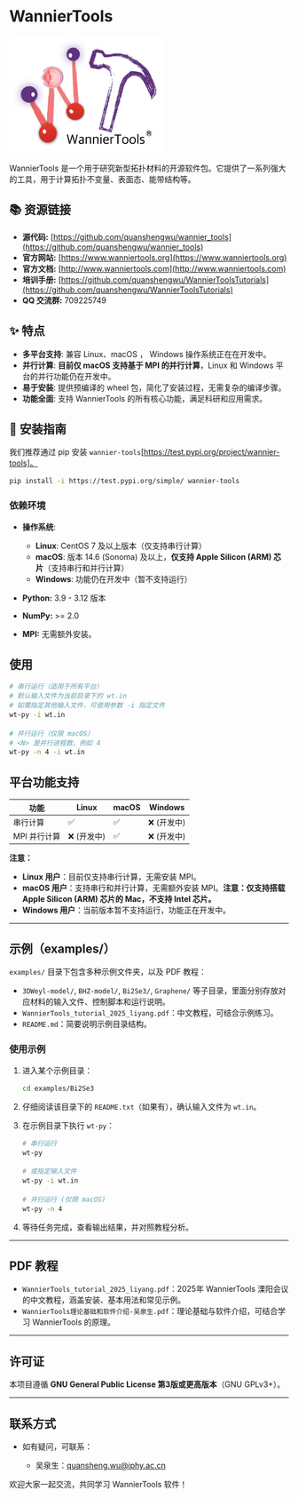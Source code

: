 # WannierTools

![wanniertools-logo](wt-logo.jpg)

WannierTools 是一个用于研究新型拓扑材料的开源软件包。它提供了一系列强大的工具，用于计算拓扑不变量、表面态、能带结构等。

## 📚 资源链接

* **源代码:** [https://github.com/quanshengwu/wannier_tools](https://github.com/quanshengwu/wannier_tools)
* **官方网站:** [https://www.wanniertools.org](https://www.wanniertools.org)
* **官方文档:** [http://www.wanniertools.com](http://www.wanniertools.com)
* **培训手册:** [https://github.com/quanshengwu/WannierToolsTutorials](https://github.com/quanshengwu/WannierToolsTutorials)
* **QQ 交流群:** 709225749

## ✨ 特点

* **多平台支持**: 兼容 Linux、macOS ， Windows 操作系统正在在开发中。
* **并行计算**: **目前仅 macOS 支持基于 MPI 的并行计算**，Linux 和 Windows 平台的并行功能仍在开发中。
* **易于安装**: 提供预编译的 wheel 包，简化了安装过程，无需复杂的编译步骤。
* **功能全面**: 支持 WannierTools 的所有核心功能，满足科研和应用需求。

## 🚀 安装指南

我们推荐通过 pip 安装 `wannier-tools`[https://test.pypi.org/project/wannier-tools]。

```bash
pip install -i https://test.pypi.org/simple/ wannier-tools
```

### 依赖环境

* **操作系统**:

  * **Linux**: CentOS 7 及以上版本（仅支持串行计算）
  * **macOS**: 版本 14.6 (Sonoma) 及以上，**仅支持 Apple Silicon (ARM) 芯片**（支持串行和并行计算）
  * **Windows**: 功能仍在开发中（暂不支持运行）
* **Python:** 3.9 - 3.12 版本
* **NumPy:** >= 2.0
* **MPI:** 无需额外安装。

## 使用

```bash
# 串行运行（适用于所有平台）
# 默认输入文件为当前目录下的 wt.in
# 如需指定其他输入文件，可使用参数 -i 指定文件
wt-py -i wt.in

# 并行运行（仅限 macOS）
# <N> 是并行进程数，例如 4
wt-py -n 4 -i wt.in
```

## 平台功能支持

| 功能        | Linux      | macOS          | Windows        |
| --------    | ---------- | -------------- | ------------- |
| 串行计算     | ✅         | ✅           | ❌ (开发中)   |
| MPI 并行计算 | ❌ (开发中) | ✅           | ❌ (开发中)   |

**注意：**

* **Linux 用户**：目前仅支持串行计算，无需安装 MPI。
* **macOS 用户**：支持串行和并行计算，无需额外安装 MPI。**注意：仅支持搭载 Apple Silicon (ARM) 芯片的 Mac，不支持 Intel 芯片。**
* **Windows 用户**：当前版本暂不支持运行，功能正在开发中。

---

## 示例（examples/）

`examples/` 目录下包含多种示例文件夹，以及 PDF 教程：

* `3DWeyl-model/`, `BHZ-model/`, `Bi2Se3/`, `Graphene/` 等子目录，里面分别存放对应材料的输入文件、控制脚本和运行说明。
* `WannierTools_tutorial_2025_liyang.pdf`：中文教程，可结合示例练习。
* `README.md`：简要说明示例目录结构。

### 使用示例

1. 进入某个示例目录：

   ```bash
   cd examples/Bi2Se3
   ```
2. 仔细阅读该目录下的 `README.txt`（如果有），确认输入文件为 `wt.in`。
3. 在示例目录下执行 `wt-py`：

   ```bash
   # 串行运行
   wt-py

   # 或指定输入文件
   wt-py -i wt.in

   # 并行运行 (仅限 macOS)
   wt-py -n 4
   ```
4. 等待任务完成，查看输出结果，并对照教程分析。

---

## PDF 教程

* `WannierTools_tutorial_2025_liyang.pdf`：2025年 WannierTools 溧阳会议的中文教程，涵盖安装、基本用法和常见示例。
* `WannierTools理论基础和软件介绍-吴泉生.pdf`：理论基础与软件介绍，可结合学习 WannierTools 的原理。

---

## 许可证

本项目遵循 **GNU General Public License 第3版或更高版本**（GNU GPLv3+）。

---

## 联系方式

* 如有疑问，可联系：

  * 吴泉生：[quansheng.wu@iphy.ac.cn](mailto:quansheng.wu@iphy.ac.cn)

欢迎大家一起交流，共同学习 WannierTools 软件！ 